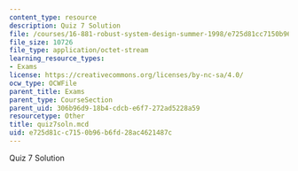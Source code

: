 ```yaml
---
content_type: resource
description: Quiz 7 Solution
file: /courses/16-881-robust-system-design-summer-1998/e725d81cc7150b96b6fd28ac4621487c_quiz7soln.mcd
file_size: 10726
file_type: application/octet-stream
learning_resource_types:
- Exams
license: https://creativecommons.org/licenses/by-nc-sa/4.0/
ocw_type: OCWFile
parent_title: Exams
parent_type: CourseSection
parent_uid: 306b96d9-18b4-cdcb-e6f7-272ad5228a59
resourcetype: Other
title: quiz7soln.mcd
uid: e725d81c-c715-0b96-b6fd-28ac4621487c
---
```

Quiz 7 Solution